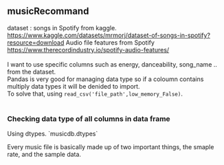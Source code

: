 ## musicRecommand

dataset : songs in Spotify from kaggle.  
https://www.kaggle.com/datasets/mrmorj/dataset-of-songs-in-spotify?resource=download
Audio file features from Spotify
https://www.therecordindustry.io/spotify-audio-features/
<br />
<br />
I want to use specific columns such as energy, danceability, song_name .. from the dataset.  
Pandas is very good for managing data type so if a coloumn contains multiply data types it will be denided to import.  
To solve that, using `read_csv('file_path',low_memory_False)`.
<br />
<br />

<h3> Checking data type of all columns in data frame </h3>
  Using dtypes.     
  `musicdb.dtypes`
<p> Every music file is basically made up of two important things, the smaple rate, and the sample data.</p>
